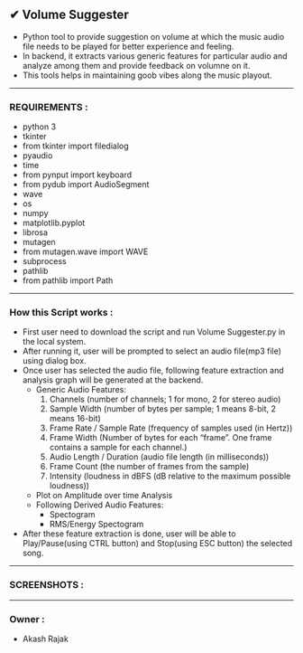 ## ✔ Volume Suggester
- Python tool to provide suggestion on volume at which the music audio file needs to be played for better experience and feeling.
- In backend, it extracts various generic features for particular audio and analyze among them and provide feedback on volumne on it.  
- This tools helps in maintaining goob vibes along the music playout.

****

### REQUIREMENTS :
- python 3
- tkinter
- from tkinter import filedialog
- pyaudio
- time
- from pynput import keyboard
- from pydub import AudioSegment
- wave
- os
- numpy
- matplotlib.pyplot
- librosa
- mutagen
- from mutagen.wave import WAVE
- subprocess
- pathlib
- from pathlib import Path

****

### How this Script works :
- First user need to download the script and run Volume Suggester.py in the local system.
- After running it, user will be prompted to select an audio file(mp3 file) using dialog box.
- Once user has selected the audio file, following feature extraction and analysis graph will be generated at the backend.
	- Generic Audio Features:
		1. Channels (number of channels; 1 for mono, 2 for stereo audio)
		2. Sample Width (number of bytes per sample; 1 means 8-bit, 2 means 16-bit)
		3. Frame Rate / Sample Rate (frequency of samples used (in Hertz))
		4. Frame Width (Number of bytes for each “frame”. One frame contains a sample for each channel.)
		5. Audio Length / Duration (audio file length (in milliseconds))
		6. Frame Count (the number of frames from the sample)
		7. Intensity (loudness in dBFS (dB relative to the maximum possible loudness))
	- Plot on Amplitude over time Analysis
	- Following Derived Audio Features:
		- Spectogram
		- RMS/Energy Spectogram
- After these feature extraction is done, user will be able to Play/Pause(using CTRL button) and Stop(using ESC button) the selected song.

****

### SCREENSHOTS :

<p align="center">

</p>

****

### Owner :
- Akash Rajak

